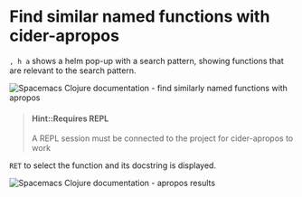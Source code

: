 # Find similar named functions with cider-apropos
`, h a` shows a helm pop-up with a search pattern, showing functions that are relevant to the search pattern.

![Spacemacs Clojure documentation - find similarly named functions with apropos](/images/spacemacs-clojure-docs-apropos.png)

> #### Hint::Requires REPL
> A REPL session must be connected to the project for cider-apropos to work

`RET` to select the function and its docstring is displayed.

![Spacemacs Clojure documentation - apropos results](/images/spacemacs-clojure-docs-apropos-results.png)
